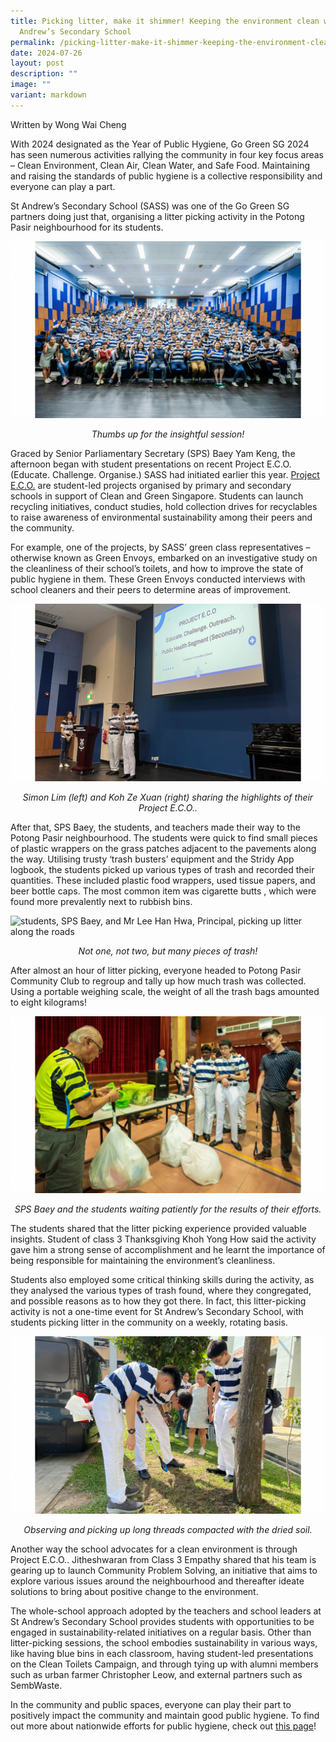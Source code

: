```yaml
---
title: Picking litter, make it shimmer! Keeping the environment clean with St
  Andrew’s Secondary School
permalink: /picking-litter-make-it-shimmer-keeping-the-environment-clean-with-st-andrew-s-secondary-school/
date: 2024-07-26
layout: post
description: ""
image: ""
variant: markdown
---
```

Written by Wong Wai Cheng <br>

With 2024 designated as the Year of Public Hygiene, Go Green SG 2024 has seen numerous activities rallying the community in four key focus areas – Clean Environment, Clean Air, Clean Water, and Safe Food. Maintaining and raising the standards of public hygiene is a collective responsibility and everyone can play a part.

St Andrew’s Secondary School (SASS) was one of the Go Green SG partners doing just that, organising a litter picking activity   in the Potong Pasir neighbourhood for its students.

![A big group photo of SPS Baey Yam Keng with the students of St Andrew Sec in the auditorium](/images/Blog/SASS/SASS_1.png)
<div style="text-align:center"><i>Thumbs up for the insightful session!</i></div>

Graced by Senior Parliamentary Secretary (SPS) Baey Yam Keng, the afternoon began with student presentations on recent Project E.C.O. (Educate. Challenge. Organise.) SASS had initiated earlier this year. [Project E.C.O.](https://www.cgs.gov.sg/what-we-do/cgs2023/eco-schools/public-health-secondary-school/) are student-led projects organised by primary and secondary schools in support of Clean and Green Singapore. Students can launch recycling initiatives, conduct studies, hold collection drives for recyclables to raise awareness of environmental sustainability among their peers and the community.

For example, one of the projects, by SASS’ green class representatives – otherwise known as Green Envoys,  embarked on an investigative study on the cleanliness of their school’s toilets, and how to improve the state of public hygiene in them. These Green Envoys conducted interviews with school cleaners and their peers to determine areas of improvement.

![Students Simon and Ze Xuan sharing with their schoolmates on their Project E.C.O.](/images/Blog/SASS/SASS_2.png)
<div style="text-align:center"><i>Simon Lim (left) and Koh Ze Xuan (right) sharing the highlights of their Project E.C.O..</i></div>

After that, SPS Baey, the students, and teachers made their way to the Potong Pasir neighbourhood. The students were quick to find small pieces of plastic wrappers on the grass patches adjacent to the pavements along the way. Utilising trusty ‘trash busters’  equipment and the Stridy App logbook, the students picked up various types of trash and recorded their quantities. These included plastic food wrappers, used tissue papers, and beer bottle caps. The most common item was cigarette butts  , which were found more prevalently next to rubbish bins.

![students, SPS Baey, and Mr Lee Han Hwa, Principal, picking up litter along the roads](/images/Blog/SASS/SASS_3.png)
<div style="text-align:center"><i>Not one, not two, but many pieces of trash!</i></div>

After almost an hour of litter picking, everyone headed to Potong Pasir Community Club to regroup and tally up how much trash was collected. Using a portable weighing scale, the weight of all the trash bags amounted to eight kilograms! 

![students and SPS Baey wait for the staff at Potong Pasir CC to weigh the trash collected](/images/Blog/SASS/SASS_4.png)
<div style="text-align:center"><i>SPS Baey and the students waiting patiently for the results of their efforts.</i></div>

The students shared that the litter picking experience provided valuable insights. Student of class 3 Thanksgiving Khoh Yong How said the activity gave him a strong sense of accomplishment and he learnt the importance of being responsible for maintaining the environment’s cleanliness.

Students also employed some critical thinking skills during the activity, as they analysed the various types of trash found, where they congregated, and possible reasons as to how they got there. In fact, this litter-picking activity is not a one-time event for St Andrew’s Secondary School, with students picking litter in the community on a weekly, rotating basis.

![students observing the litter compacted within the grass](/images/Blog/SASS/SASS_5.png)
<div style="text-align:center"><i>Observing and picking up long threads compacted with the dried soil.</i></div>

Another way the school advocates for a clean environment is through Project E.C.O.. Jitheshwaran from Class 3 Empathy   shared that his team is gearing up to launch Community Problem Solving, an initiative that aims to explore various issues around the neighbourhood and thereafter ideate solutions to bring about positive change to the environment.

The whole-school approach adopted by the teachers and school leaders at St Andrew’s Secondary School provides students with opportunities to be engaged in sustainability-related initiatives on a regular basis. Other than litter-picking sessions, the school embodies sustainability in various ways, like having blue bins in each classroom, having student-led presentations on the Clean Toilets Campaign, and through tying up with alumni members such as urban farmer Christopher Leow, and external partners such as SembWaste.

In the community and public spaces, everyone can play their part to positively impact the community and maintain good public hygiene. To find out more about nationwide efforts for public hygiene, check out [this page](https://www.gogreen.gov.sg/year-of-public-hygiene)!